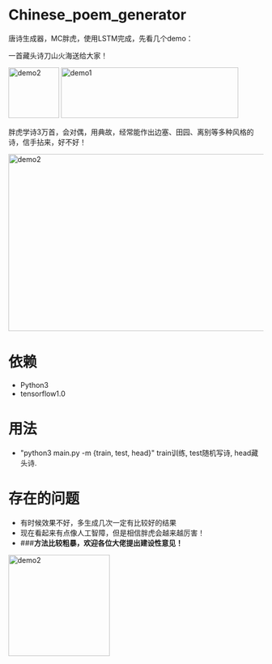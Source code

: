 # Chinese_poem_generator
唐诗生成器，MC胖虎，使用LSTM完成，先看几个demo：

一首藏头诗刀山火海送给大家！

<img src="https://raw.githubusercontent.com/hjptriplebee/Chinese_poem_generator/master/panghu1.jpg" width = "100" height = "100" alt="demo2" />
<img src="https://raw.githubusercontent.com/hjptriplebee/Chinese_poem_generator/master/demo1.png" width = "350" height = "100" alt="demo1" />

胖虎学诗3万首，会对偶，用典故，经常能作出边塞、田园、离别等多种风格的诗，信手拈来，好不好！

<img src="https://raw.githubusercontent.com/hjptriplebee/Chinese_poem_generator/master/demo2.png" width = "850" height = "350" alt="demo2" />

# 依赖
- Python3
- tensorflow1.0

# 用法
- "python3 main.py -m {train, test, head}" train训练, test随机写诗, head藏头诗. 

# 存在的问题
- 有时候效果不好，多生成几次一定有比较好的结果
- 现在看起来有点像人工智障，但是相信胖虎会越来越厉害！
- ###**方法比较粗暴，欢迎各位大佬提出建设性意见！**

<img src="https://raw.githubusercontent.com/hjptriplebee/Chinese_poem_generator/master/panghu2.jpg" width = "200" height = "200" alt="demo2" />
